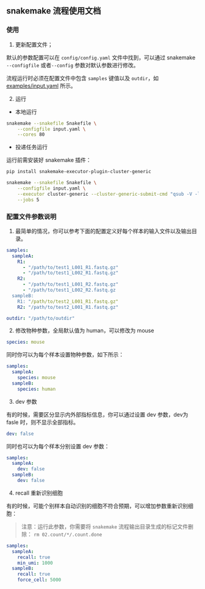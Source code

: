 ## snakemake 流程使用文档

### 使用

1. 更新配置文件；

默认的参数配置可以在 `config/config.yaml` 文件中找到，可以通过 snakemake `--configfile` 或者`--config` 参数对默认参数进行修改。

流程运行时必须在配置文件中包含 `samples` 键值以及 `outdir`，如 [examples/input.yaml](examples/input.yaml) 所示。

2. 运行

- 本地运行

```bash
snakemake --snakefile Snakefile \
    --configfile input.yaml \
    --cores 80
```

- 投递任务运行

运行前需安装好 snakemake 插件：

```bash
pip install snakemake-executor-plugin-cluster-generic
```


```bash
snakemake --snakefile Snakefile \
    --configfile input.yaml \
    --executor cluster-generic --cluster-generic-submit-cmd "qsub -V -l walltime=1000:00:00" \
    --jobs 5
```


### 配置文件参数说明

1. 最简单的情况，你可以参考下面的配置定义好每个样本的输入文件以及输出目录。

```yaml
samples:
  sampleA: 
    R1: 
      - "/path/to/test1_L001_R1.fastq.gz"
      - "/path/to/test1_L002_R1.fastq.gz"
    R2: 
      - "/path/to/test1_L001_R2.fastq.gz"
      - "/path/to/test1_L002_R2.fastq.gz
  sampleB:
    R1: "/path/to/test2_L001_R1.fastq.gz"
    R2: "/path/to/test2_L001_R1.fastq.gz"

outdir: "/path/to/outdir"
```

2. 修改物种参数，全局默认值为 human，可以修改为 mouse

```yaml
species: mouse
```

同时你可以为每个样本设置物种参数，如下所示：

```yaml
samples:
  sampleA:
    species: mouse
  sampleB:
    species: human
```

3. dev 参数

有的时候，需要区分显示内外部指标信息，你可以通过设置 dev 参数，dev为 fasle 时，则不显示全部指标。

```yaml
dev: false
```

同时也可以为每个样本分别设置 dev 参数：

```yaml
samples:
  sampleA:
    dev: false
  sampleB:
    dev: false
```


4. recall 重新识别细胞

有的时候，可能个别样本自动识别的细胞不符合预期，可以增加参数重新识别细胞：

> 注意：运行此参数，你需要将 `snakemake` 流程输出目录生成的标记文件删除：
> `rm 02.count/*/.count.done`

```yaml
samples:
  sampleA:
    recall: true
    min_umi: 1000
  sampleB:
    recall: true
    force_cell: 5000
```

